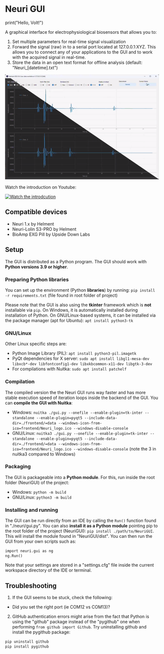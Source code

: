 # Neuri GUI

print("Hello, Volt!")

A graphical interface for electrophysiological biosensors that allows you to:
1. Set multiple parameters for real-time signal visualization
2. Forward the signal (raw) in to a serial port located at 127.0.0.1:XYZ. This allows you to connect any of your applications to the GUI and to work with the acquired signal in real-time.
3. Store the data in an open text format for offline analysis (default: "Neuri_[datetime].txt")

![Main view of GUI](./neuri/assets/Neuri_GUI_main_window.png)

Watch the introduction on Youtube:

[![Watch the introdcution](https://img.youtube.com/vi/8DbGR9KUszQ/hqdefault.jpg)](https://www.youtube.com/embed/8DbGR9KUszQ)

## Compatible devices

- Neuri 1.x by Helment
- Neuri-Lolin S3-PRO by Helment
- BioAmp EXG Pill by Upside Down Labs 

## Setup

The GUI is distributed as a Python program. The GUI should work with **Python versions 3.9 or higher**.

### Preparing Python libraries

You can set up the environment (Python **libraries**) by running:
`pip install -r requirements.txt` (file found in root folder of project)

Please note that the GUI is also using the **tkinter** framework which is **not** installable via `pip`. On Windows, it is automatically installed during installation of Python. On GNU/Linux-based systems, it can be installed via the package manager (apt for Ubuntu):
`apt install python3-tk`

### GNU/Linux

Other Linux specific steps are:
- Python Image Library (PIL): `apt install python3-pil.imagetk`
- PyQt dependencies for X server: `sudo apt install libgl1-mesa-dev libxcb*-dev libfontconfig1-dev libxkbcommon-x11-dev libgtk-3-dev`
- For compilations with Nuitka: `sudo apt install patchelf`

### Compilation

The compiled version the the Neuri GUI runs way faster and has more stable  execution speed of iteration loops inside the backend of the GUI. You can **compile the GUI with Nuitka**:
- Windows: `nuitka ./gui.py --onefile --enable-plugin=tk-inter --standalone --enable-plugin=pyqt5 --include-data-dir=./frontend/=data --windows-icon-from-ico=frontend/Neuri_logo.ico --windows-disable-console`
- GNU/Linux: `nuitka3 ./gui.py --onefile --enable-plugin=tk-inter --standalone --enable-plugin=pyqt5 --include-data-dir=./frontend/=data --windows-icon-from-ico=frontend/Neuri_logo.ico --windows-disable-console` (note the 3 in nuitka3 compared to Windows)

### Packaging

The GUI is packageable into a **Python module**. For this, run inside the root folder (NeuriGUI) of the project:
- Windows: `python -m build`
- GNU/Linux: `python3 -m build`

### Installing and running

The GUI can be run directly from an IDE by calling the `Run()` function found in "./neuri/gui.py".
You can also **install it as a Python module** pointing pip to the root folder of the project (NeuriGUI): `pip install ./path/to/NeuriGUI`. This will install the module found in "NeuriGUI/dist". You can then run the GUI from your own scripts such as:
```
import neuri.gui as ng
ng.Run()
```

Note that your settings are stored in a "settings.cfg" file inside the current workspace directory of the IDE or terminal.

## Troubleshooting

1. If the GUI seems to be stuck, check the following:
- Did you set the right port (ie COM12 vs COM13)?

2. GitHub authentication errors might arise from the fact that Python is using the "github" package instead of the "pygithub" one when performing `from github import Github`. Try uninstalling github and install the pygithub package:
```
pip uninstall github
pip install pygithub
```
